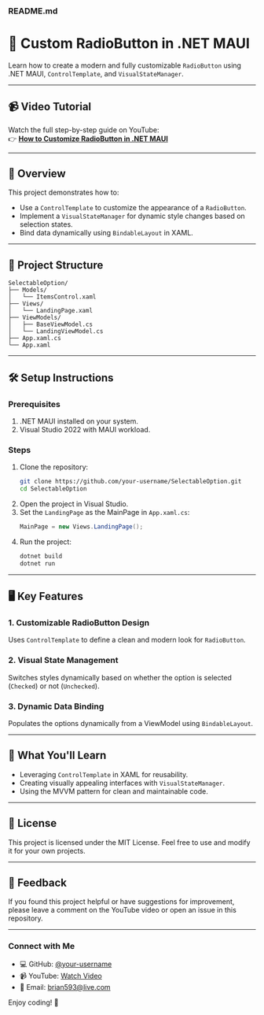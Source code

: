 ### **README.md**  

# 🎨 **Custom RadioButton in .NET MAUI**  
Learn how to create a modern and fully customizable `RadioButton` using .NET MAUI, `ControlTemplate`, and `VisualStateManager`.  

---

## 📹 **Video Tutorial**  
Watch the full step-by-step guide on YouTube:  
👉 [**How to Customize RadioButton in .NET MAUI**](https://youtu.be/WXFZZpXCtU4)  

---

## 🚀 **Overview**  
This project demonstrates how to:  
- Use a `ControlTemplate` to customize the appearance of a `RadioButton`.  
- Implement a `VisualStateManager` for dynamic style changes based on selection states.  
- Bind data dynamically using `BindableLayout` in XAML.  

---

## 📂 **Project Structure**  

```
SelectableOption/
├── Models/
│   └── ItemsControl.xaml
├── Views/
│   └── LandingPage.xaml
├── ViewModels/
│   ├── BaseViewModel.cs
│   └── LandingViewModel.cs
├── App.xaml.cs
└── App.xaml
```

---

## 🛠 **Setup Instructions**  

### Prerequisites  
1. .NET MAUI installed on your system.  
2. Visual Studio 2022 with MAUI workload.  

### Steps  
1. Clone the repository:  
   ```bash
   git clone https://github.com/your-username/SelectableOption.git
   cd SelectableOption
   ```  
2. Open the project in Visual Studio.  
3. Set the `LandingPage` as the MainPage in `App.xaml.cs`:  
   ```csharp
   MainPage = new Views.LandingPage();
   ```  
4. Run the project:  
   ```bash
   dotnet build
   dotnet run
   ```  

---

## 🖥 **Key Features**  

### **1. Customizable RadioButton Design**  
Uses `ControlTemplate` to define a clean and modern look for `RadioButton`.  

### **2. Visual State Management**  
Switches styles dynamically based on whether the option is selected (`Checked`) or not (`Unchecked`).  

### **3. Dynamic Data Binding**  
Populates the options dynamically from a ViewModel using `BindableLayout`.  

---

## 🎯 **What You'll Learn**  
- Leveraging `ControlTemplate` in XAML for reusability.  
- Creating visually appealing interfaces with `VisualStateManager`.  
- Using the MVVM pattern for clean and maintainable code.  

---

## 📝 **License**  
This project is licensed under the MIT License. Feel free to use and modify it for your own projects.  

---

## 💬 **Feedback**  
If you found this project helpful or have suggestions for improvement, please leave a comment on the YouTube video or open an issue in this repository.  

---

### **Connect with Me**  
- 💻 GitHub: [@your-username](https://github.com/brian593)  
- 📹 YouTube: [Watch Video](https://youtu.be/WXFZZpXCtU4)  
- 📧 Email: brian593@live.com  

Enjoy coding! 🚀
